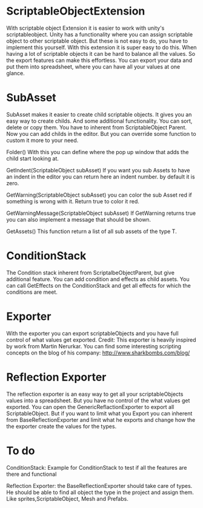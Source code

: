 # ScriptableObjectExtension
With scriptable object Extension it is easier to work with unity's scriptableobject. Unity has a functionality where you can assign scriptable object to other scriptable object. But these is not easy to do, you have to implement this yourself. With this extension it is super easy to do this. When having a lot of scriptable objects it can be hard to balance all the values. So the export features can make this effortless. You can export your data and put them into spreadsheet, where you can have all your values at one glance.

# SubAsset
SubAsset makes it easier to create child scriptable objects. It gives you an easy way to create childs. And some additional functionality. You can sort, delete or copy them. You have to inherent from ScriptableObject Parent. Now you can add childs in the editor. But you can override some function to custom it more to your need.

Folder() With this you can define where the pop up window that adds the child start looking at.

GetIndent(ScriptableObject subAsset) If you want you sub Assets to have an indent in the editor you can return here an indent number. by default it is zero.

GetWarning(ScriptableObject subAsset) you can color the sub Asset red if something is wrong with it. Return true to color it red.

GetWarningMessage(ScriptableObject subAsset) If GetWarning returns true you can also implement a message that should be shown.

GetAssets() This function return a list of all sub assets of the type T.

# ConditionStack
The Condition stack inherent from ScriptalbeObjectParent, but give additional feature. You can add condition and effects as child assets. You can call GetEffects on the ConditionStack and get all effects for which the conditions are meet.

# Exporter
With the exporter you can export scriptableObjects and you have full control of what values get exported.
Credit: This exporter is heavily inspired by work from Martin Nerurkar. You can find some interesting scripting concepts on the blog of his company: http://www.sharkbombs.com/blog/

# Reflection Exporter
The reflection exporter is an easy way to get all your scriptableObjects values into a spreadsheet. But you have no control of the what values get exported. You can open the GenericReflactionExporter to export all ScriptableObject. But if you want to limit what you Export you can inherent from BaseReflectionExporter and limit what he exports and change how the the exporter create the values for the types.
 
# To do
ConditionStack:
Example for ConditionStack to test if all the features are there and functional

Reflection Exporter:
the BaseReflectionExporter should take care of types. He should be able to find all object the type in the project and assign them. Like sprites,ScriptableObject, Mesh and Prefabs.


